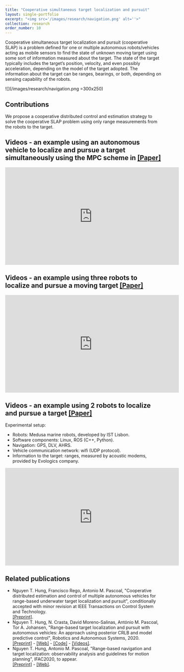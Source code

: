 ```yaml
---
title: "Cooperative simultaneous target localization and pursuit"
layout: single-portfolio
excerpt: "<img src='/images/research/navigation.png' alt=''>"
collection: research
order_number: 10
---
```


<!-- Range-based navigation is defined for an agent, for example, a scuba-diver or
an autonomous underwater vehicle (AUV) to find its own state (position, and possibly with velocity and acceleration) using
the information measured by the agent itself and the ranges to a known single or multiple
beacons. If an agent like AUV can measure its velocity vector (using
Doppler Velocity Log (DVL)), then only the position of the AUV needs to be determined.
In other situations, velocity and acceleration need to be determined as well. -->

Cooperative simultaneous target localization and pursuit (cooperative SLAP) is a problem defined for one or
multiple autonomous robots/vehicles acting as mobile sensors to find the state of unknown moving target using some sort of information
measured about the target. The state of the target typically includes the target’s position, velocity, and
even possibly acceleration, depending on the model of the target adopted. The information about the target can be ranges, bearings, or both, depending on sensing capability of the robots.  

![](/images/research/navigation.png =300x250)

## Contributions

We propose a cooperative distributed control and estimation strategy to solve the cooperative SLAP problem using only range measurements from the robots to the target. 

## Videos - an example using an autonomous vehicle to localize and pursue a target simultaneously using the MPC scheme in [[Paper]](https://www.sciencedirect.com/science/article/abs/pii/S0921889020304486) 

<iframe width="560" height="315" src="https://www.youtube.com/embed/5fzQ0DSwtUQ" frameborder="0" allow="accelerometer; autoplay; clipboard-write; encrypted-media; gyroscope; picture-in-picture" allowfullscreen></iframe>

## Videos - an example using three robots to localize and pursue a moving target [[Paper]](/files/pdf/research/IEEE_TCST_preprint.pdf) 

<iframe width="560" height="315" src="https://www.youtube.com/embed/J94cYoKW4y0" title="YouTube video player" frameborder="0" allow="accelerometer; autoplay; clipboard-write; encrypted-media; gyroscope; picture-in-picture" allowfullscreen></iframe>

## Videos - an example using 2 robots to localize and pursue a target [[Paper]](/files/pdf/research/IEEE_TCST_preprint.pdf)

Experimental setup:
- Robots: Medusa marine robots, developed by IST Lisbon.
- Software components: Linux, ROS (C++, Python).
- Navigation: GPS, DLV, AHRS.
- Vehicle communication network: wifi (UDP protocol).  
- Information to the target: ranges, measured by acoustic modems, provided by Evologics company.

<iframe width="560" height="315" src="https://www.youtube.com/embed/voMQCpJ-chs" title="YouTube video player" frameborder="0" allow="accelerometer; autoplay; clipboard-write; encrypted-media; gyroscope; picture-in-picture" allowfullscreen></iframe>

## Related publications
- Nguyen T. Hung, Francisco Rego, Antonio M. Pascoal, "Cooperative distributed estimation and control of multiple autonomous vehicles for range-based underwater target localization and pursuit", conditionally accepted with minor revision at IEEE Transactions on Control System and Technology.\
[[Preprint]](/files/pdf/research/IEEE_TCST_preprint.pdf). 
- Nguyen T. Hung, N. Crasta, David Moreno-Salinas, António M. Pascoal, Tor A. Johansen,
"Range-based target localization and pursuit with autonomous vehicles: An approach using
posterior CRLB and model predictive control", Robotics and Autonomous Systems, 2020. \
[[Preprint]](/files/pdf/research/RAS2020_preprint.pdf) - [[Web]](https://www.sciencedirect.com/science/article/abs/pii/S0921889020304486) - [[Code]]() - [[Videos]](https://www.youtube.com/watch?v=jXkh-W7ksyM).
- Nguyen T. Hung, Antonio M. Pascoal, "Range-based navigation and target localization: observability analysis and guidelines for motion planning", IFAC2020, to appear. \
[[Preprint]](https://www.dropbox.com/s/90u31vku7omcrbc/IFAC2020.pdf?dl=0) - [[Web]]().
